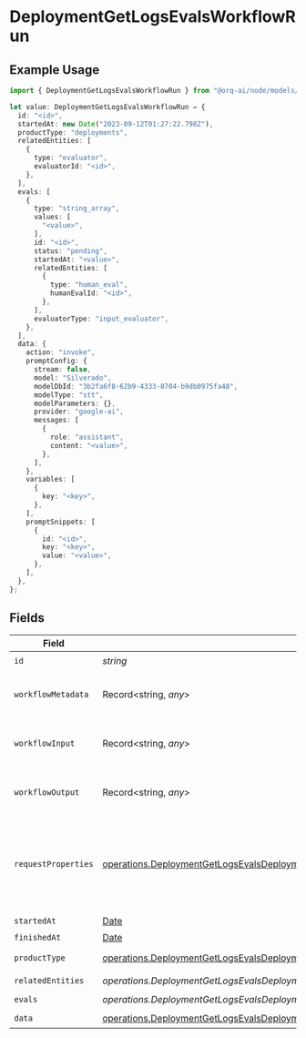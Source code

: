 # DeploymentGetLogsEvalsWorkflowRun

## Example Usage

```typescript
import { DeploymentGetLogsEvalsWorkflowRun } from "@orq-ai/node/models/operations";

let value: DeploymentGetLogsEvalsWorkflowRun = {
  id: "<id>",
  startedAt: new Date("2023-09-12T01:27:22.798Z"),
  productType: "deployments",
  relatedEntities: [
    {
      type: "evaluator",
      evaluatorId: "<id>",
    },
  ],
  evals: [
    {
      type: "string_array",
      values: [
        "<value>",
      ],
      id: "<id>",
      status: "pending",
      startedAt: "<value>",
      relatedEntities: [
        {
          type: "human_eval",
          humanEvalId: "<id>",
        },
      ],
      evaluatorType: "input_evaluator",
    },
  ],
  data: {
    action: "invoke",
    promptConfig: {
      stream: false,
      model: "Silverado",
      modelDbId: "3b2fa6f8-62b9-4333-8704-b9db0975fa48",
      modelType: "stt",
      modelParameters: {},
      provider: "google-ai",
      messages: [
        {
          role: "assistant",
          content: "<value>",
        },
      ],
    },
    variables: [
      {
        key: "<key>",
      },
    ],
    promptSnippets: [
      {
        id: "<id>",
        key: "<key>",
        value: "<value>",
      },
    ],
  },
};
```

## Fields

| Field                                                                                                                                          | Type                                                                                                                                           | Required                                                                                                                                       | Description                                                                                                                                    |
| ---------------------------------------------------------------------------------------------------------------------------------------------- | ---------------------------------------------------------------------------------------------------------------------------------------------- | ---------------------------------------------------------------------------------------------------------------------------------------------- | ---------------------------------------------------------------------------------------------------------------------------------------------- |
| `id`                                                                                                                                           | *string*                                                                                                                                       | :heavy_check_mark:                                                                                                                             | N/A                                                                                                                                            |
| `workflowMetadata`                                                                                                                             | Record<string, *any*>                                                                                                                          | :heavy_minus_sign:                                                                                                                             | Metadata for the workflow run                                                                                                                  |
| `workflowInput`                                                                                                                                | Record<string, *any*>                                                                                                                          | :heavy_minus_sign:                                                                                                                             | Input for the workflow run                                                                                                                     |
| `workflowOutput`                                                                                                                               | Record<string, *any*>                                                                                                                          | :heavy_minus_sign:                                                                                                                             | Output for the workflow run                                                                                                                    |
| `requestProperties`                                                                                                                            | [operations.DeploymentGetLogsEvalsDeploymentsRequestProperties](../../models/operations/deploymentgetlogsevalsdeploymentsrequestproperties.md) | :heavy_minus_sign:                                                                                                                             | An optional field that is filled if the workflow was triggered by an HTTP request                                                              |
| `startedAt`                                                                                                                                    | [Date](https://developer.mozilla.org/en-US/docs/Web/JavaScript/Reference/Global_Objects/Date)                                                  | :heavy_check_mark:                                                                                                                             | N/A                                                                                                                                            |
| `finishedAt`                                                                                                                                   | [Date](https://developer.mozilla.org/en-US/docs/Web/JavaScript/Reference/Global_Objects/Date)                                                  | :heavy_minus_sign:                                                                                                                             | N/A                                                                                                                                            |
| `productType`                                                                                                                                  | [operations.DeploymentGetLogsEvalsDeploymentsProductType](../../models/operations/deploymentgetlogsevalsdeploymentsproducttype.md)             | :heavy_check_mark:                                                                                                                             | Orquesta product                                                                                                                               |
| `relatedEntities`                                                                                                                              | *operations.DeploymentGetLogsEvalsDeploymentsResponse200ApplicationJSONResponseBodyData37WorkflowRunRelatedEntities*[]                         | :heavy_check_mark:                                                                                                                             | N/A                                                                                                                                            |
| `evals`                                                                                                                                        | *operations.DeploymentGetLogsEvalsDeploymentsEvals*[]                                                                                          | :heavy_check_mark:                                                                                                                             | N/A                                                                                                                                            |
| `data`                                                                                                                                         | [operations.DeploymentGetLogsEvalsDeploymentsData](../../models/operations/deploymentgetlogsevalsdeploymentsdata.md)                           | :heavy_check_mark:                                                                                                                             | N/A                                                                                                                                            |